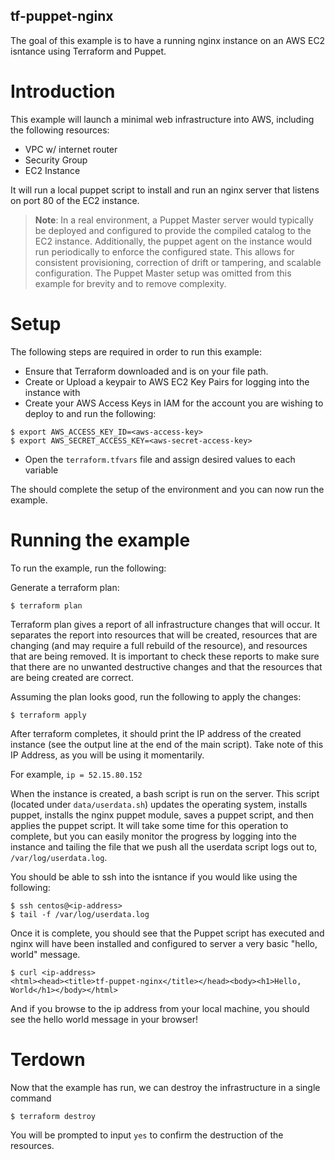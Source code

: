 tf-puppet-nginx
---------------

The goal of this example is to have a running nginx instance on an AWS EC2 isntance using Terraform and Puppet.


# Introduction

This example will launch a minimal web infrastructure into AWS, including the following resources:

* VPC w/ internet router
* Security Group
* EC2 Instance

It will run a local puppet script to install and run an nginx server that listens on port 80 of the EC2 instance. 

> **Note**: In a real environment, a Puppet Master server would typically be deployed and configured to provide the compiled catalog to the EC2 instance. Additionally, the puppet agent on the instance would run periodically to enforce the configured state. This allows for consistent provisioning, correction of drift or tampering, and scalable configuration. The Puppet Master setup was omitted from this example for brevity and to remove complexity.


# Setup

The following steps are required in order to run this example:

* Ensure that Terraform downloaded and is on your file path. 
* Create or Upload a keypair to AWS EC2 Key Pairs for logging into the instance with
* Create your AWS Access Keys in IAM for the account you are wishing to deploy to and run the following:

~~~
$ export AWS_ACCESS_KEY_ID=<aws-access-key>
$ export AWS_SECRET_ACCESS_KEY=<aws-secret-access-key>
~~~

* Open the `terraform.tfvars` file and assign desired values to each variable


The should complete the setup of the environment and you can now run the example.



# Running the example

To run the example, run the following:

Generate a terraform plan:
~~~
$ terraform plan
~~~

Terraform plan gives a report of all infrastructure changes that will occur. It separates the report into resources that will be created, resources that are changing (and may require a full rebuild of the resource), and resources that are being removed. It is important to check these reports to make sure that there are no unwanted destructive changes and that the resources that are being created are correct.



Assuming the plan looks good, run the following to apply the changes:
~~~
$ terraform apply
~~~

After terraform completes, it should print the IP address of the created instance (see the output line at the end of the main script). Take note of this IP Address, as you will be using it momentarily. 


For example, `ip = 52.15.80.152`


When the instance is created, a bash script is run on the server. This script (located under `data/userdata.sh`) updates the operating system, installs puppet, installs the nginx puppet module, saves a puppet script, and then applies the puppet script. It will take some time for this operation to complete, but you can easily monitor the progress by logging into the instance and tailing the file that we push all the userdata script logs out to, `/var/log/userdata.log`.


You should be able to ssh into the isntance if you would like using the following:
~~~
$ ssh centos@<ip-address>
$ tail -f /var/log/userdata.log
~~~

Once it is complete, you should see that the Puppet script has executed and nginx will have been installed and configured to server a very basic "hello, world" message.
~~~
$ curl <ip-address>
<html><head><title>tf-puppet-nginx</title></head><body><h1>Hello, World</h1></body></html>
~~~


And if you browse to the ip address from your local machine, you should see the hello world message in your browser!


# Terdown

Now that the example has run, we can destroy the infrastructure in a single command
~~~
$ terraform destroy
~~~

You will be prompted to input `yes` to confirm the destruction of the resources.
